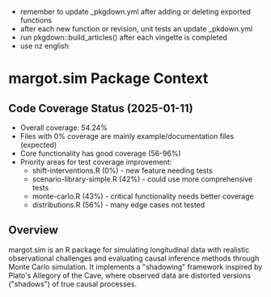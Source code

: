 - remember to update _pkgdown.yml after adding or deleting exported functions
- after each new function or revision, unit tests an update _pkdown.yml
- run pkgdown::build_articles() after each vingette is completed
- use nz english

# margot.sim Package Context

## Code Coverage Status (2025-01-11)
- Overall coverage: 54.24%
- Files with 0% coverage are mainly example/documentation files (expected)
- Core functionality has good coverage (56-96%)
- Priority areas for test coverage improvement:
  - shift-interventions.R (0%) - new feature needing tests
  - scenario-library-simple.R (42%) - could use more comprehensive tests
  - monte-carlo.R (43%) - critical functionality needs better coverage
  - distributions.R (56%) - many edge cases not tested

## Overview
margot.sim is an R package for simulating longitudinal data with realistic observational challenges and evaluating causal inference methods through Monte Carlo simulation. It implements a "shadowing" framework inspired by Plato's Allegory of the Cave, where observed data are distorted versions ("shadows") of true causal processes.

